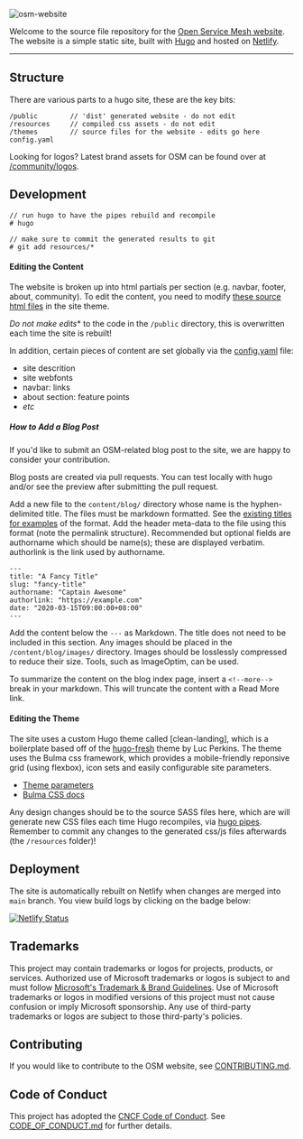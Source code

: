 ![osm-website](https://user-images.githubusercontent.com/686194/88725480-03e85c00-d0e1-11ea-8e3e-92eaf971b918.png)

Welcome to the source file repository for the [Open Service Mesh website](https://openservicemesh.io). The website is a simple static site, built with [Hugo](https://gohugo.io/) and hosted on [Netlify](https://app.netlify.com/sites/openservicemesh/settings/general).

---

## Structure

There are various parts to a hugo site, these are the key bits:

```
/public        // 'dist' generated website - do not edit
/resources     // compiled css assets - do not edit
/themes        // source files for the website - edits go here
config.yaml
```

Looking for logos? Latest brand assets for OSM can be found over at [/community/logos](https://github.com/openservicemesh/osm/tree/main/community/logos).


## Development

```
// run hugo to have the pipes rebuild and recompile
# hugo

// make sure to commit the generated results to git
# git add resources/*
```

#### Editing the Content

The website is broken up into html partials per section (e.g. navbar, footer, about, community). To edit the content, you need to modify [these source html files](https://github.com/openservicemesh/osm-www/tree/main/themes/clean-landing/layouts/partials) in the site theme.

*Do not make edits** to the code in the `/public` directory, this is overwritten each time the site is rebuilt!

In addition, certain pieces of content are set globally via the [config.yaml](https://github.com/openservicemesh/osm-www/blob/main/config.yaml#L10) file:

* site descrition
* site webfonts
* navbar: links
* about section: feature points
* _etc_

##### How to Add a Blog Post

If you'd like to submit an OSM-related blog post to the site, we are happy to consider your contribution.

Blog posts are created via pull requests. You can test locally with hugo and/or see the preview after submitting the pull request.

Add a new file to the `content/blog/` directory whose name is the hyphen-delimited title. The files must be markdown formatted. See the [existing titles for examples](https://github.com/openservicemesh/osm-www/tree/main/content/blog) of the format. Add the header meta-data to the file using this format (note the permalink structure). Recommended but optional fields are authorname which should be name(s); these are displayed verbatim. authorlink is the link used by authorname.

```
---
title: "A Fancy Title"
slug: "fancy-title"
authorname: "Captain Awesome"
authorlink: "https://example.com"
date: "2020-03-15T09:00:00+08:00"
---
```

Add the content below the ``---`` as Markdown. The title does not need to be included in this section. Any images should be placed in the `/content/blog/images/` directory. Images should be losslessly compressed to reduce their size. Tools, such as ImageOptim, can be used.

To summarize the content on the blog index page, insert a ``<!--more-->`` break in your markdown. This will truncate the content with a Read More link.



#### Editing the Theme

The site uses a custom Hugo theme called [clean-landing], which is a boilerplate based off of the [hugo-fresh](https://themes.gohugo.io/hugo-fresh/) theme by Luc Perkins. The theme uses the Bulma css framework, which provides a mobile-friendly reponsive grid (using flexbox), icon sets and easily configurable site parameters.

* [Theme parameters](https://github.com/openservicemesh/osm-website/blob/main/config.yaml#L10)
* [Bulma CSS docs](https://bulma.io/)

Any design changes should be to the source SASS files here, which are will generate new CSS files each time Hugo recompiles, via [hugo pipes](https://gohugo.io/hugo-pipes/). Remember to commit any changes to the generated css/js files afterwards (the `/resources` folder)!


## Deployment

The site is automatically rebuilt on Netlify when changes are merged into `main` branch. You view build logs by clicking on the badge below:

[![Netlify Status](https://api.netlify.com/api/v1/badges/20d9e614-d807-496f-ade7-99510b5fd12c/deploy-status)](https://app.netlify.com/sites/openservicemesh/deploys)

## Trademarks

This project may contain trademarks or logos for projects, products, or services. Authorized use of Microsoft trademarks or logos is subject to and must follow [Microsoft's Trademark & Brand Guidelines](https://www.microsoft.com/en-us/legal/intellectualproperty/trademarks/usage/general). Use of Microsoft trademarks or logos in modified versions of this project must not cause confusion or imply Microsoft sponsorship. Any use of third-party trademarks or logos are subject to those third-party's policies.

## Contributing

If you would like to contribute to the OSM website, see [CONTRIBUTING.md](CONTRIBUTING.md).

## Code of Conduct

This project has adopted the [CNCF Code of Conduct](https://github.com/cncf/foundation/blob/master/code-of-conduct.md). See [CODE_OF_CONDUCT.md](CODE_OF_CONDUCT.md) for further details.
